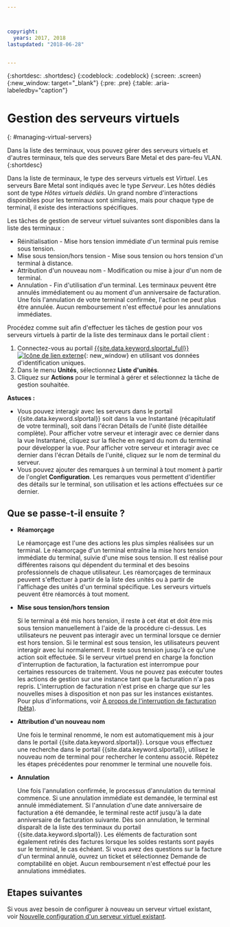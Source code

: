 ```yaml
---



copyright:
  years: 2017, 2018
lastupdated: "2018-06-28"


---
```


{:shortdesc: .shortdesc}
{:codeblock: .codeblock}
{:screen: .screen}
{:new_window: target="_blank"}
{:pre: .pre}
{:table: .aria-labeledby="caption"}


# Gestion des serveurs virtuels
{: #managing-virtual-servers}

Dans la liste des terminaux, vous pouvez gérer des serveurs virtuels et d'autres terminaux, tels que des serveurs Bare Metal et des pare-feu VLAN.
{:shortdesc}

Dans la liste de terminaux, le type des serveurs virtuels est *Virtuel*. Les serveurs Bare Metal sont indiqués avec le type *Serveur*. Les hôtes dédiés sont de type *Hôtes virtuels dédiés*. Un grand nombre d'interactions disponibles pour les terminaux sont similaires, mais pour chaque type de terminal, il existe des interactions spécifiques.

Les tâches de gestion de serveur virtuel suivantes sont disponibles dans la liste des terminaux :
* Réinitialisation -  Mise hors tension immédiate d'un terminal puis remise sous tension.
* Mise sous tension/hors tension - Mise sous tension ou hors tension d'un terminal à distance.
* Attribution d'un nouveau nom - Modification ou mise à jour d'un nom de terminal.
* Annulation - Fin d'utilisation d'un terminal. Les terminaux peuvent être annulés immédiatement ou au moment d'un anniversaire de facturation. Une fois l'annulation de votre terminal confirmée, l'action ne peut plus être annulée. Aucun remboursement n'est effectué pour les annulations immédiates.

Procédez comme suit afin d'effectuer les tâches de gestion pour vos serveurs virtuels à partir de la liste des terminaux dans le portail client :  
1. Connectez-vous au portail [{{site.data.keyword.slportal_full}} ![Icône de lien externe](../icons/launch-glyph.svg "Icône de lien externe")](https://control.softlayer.com/){: new_window} en utilisant vos données d'identification uniques. 
2. Dans le menu **Unités**, sélectionnez **Liste d'unités**.
3. Cliquez sur **Actions** pour le terminal à gérer et sélectionnez la tâche de gestion souhaitée.

**Astuces :** 
* Vous pouvez interagir avec les serveurs dans le portail {{site.data.keyword.slportal}} soit dans la vue Instantané (récapitulatif de votre terminal), soit dans l'écran Détails de l'unité (liste détaillée complète). Pour afficher votre serveur et interagir avec ce dernier dans la vue Instantané, cliquez sur la flèche en regard du nom du terminal pour développer la vue. Pour afficher votre serveur et interagir avec ce dernier dans l'écran Détails de l'unité, cliquez sur le nom de terminal du serveur.
* Vous pouvez ajouter des remarques à un terminal à tout moment à partir de l'onglet **Configuration**. Les remarques vous permettent d'identifier des détails sur le terminal, son utilisation et les actions effectuées sur ce dernier.

## Que se passe-t-il ensuite ?
* **Réamorçage**

    Le réamorçage est l'une des actions les plus simples réalisées sur un terminal. Le réamorçage d'un terminal entraîne la mise hors tension immédiate du terminal, suivie d'une mise sous tension. Il est réalisé pour différentes raisons qui dépendent du terminal et des besoins professionnels de chaque utilisateur. Les réamorçages de terminaux peuvent s'effectuer à partir de la liste des unités ou à partir de l'affichage des unités d'un terminal spécifique. Les serveurs virtuels peuvent être réamorcés à tout moment.  

* **Mise sous tension/hors tension**

    Si le terminal a été mis hors tension, il reste à cet état et doit être mis sous tension manuellement à l'aide de la procédure ci-dessus. Les utilisateurs ne peuvent pas interagir avec un terminal lorsque ce dernier est hors tension. Si le terminal est sous tension, les utilisateurs peuvent interagir avec lui normalement. Il reste sous tension jusqu'à ce qu'une action soit effectuée. Si le serveur virtuel prend en charge la fonction d'interruption de facturation, la facturation est interrompue pour certaines ressources de traitement. Vous ne pouvez pas exécuter toutes les actions de gestion sur une instance tant que la facturation n'a pas repris. L'interruption de facturation n'est prise en charge que sur les nouvelles mises à disposition et non pas sur les instances existantes. Pour plus d'informations, voir [A propos de l'interruption de facturation (bêta)](vsi_about_suspend.html).

* **Attribution d'un nouveau nom**

  Une fois le terminal renommé, le nom est automatiquement mis à jour dans le portail {{site.data.keyword.slportal}}. Lorsque vous effectuez une recherche dans le portail {{site.data.keyword.slportal}}, utilisez le nouveau nom de terminal pour rechercher le contenu associé. Répétez les étapes précédentes pour renommer le terminal une nouvelle fois.

* **Annulation**

  Une fois l'annulation confirmée, le processus d'annulation du terminal commence. Si une annulation immédiate est demandée, le terminal est annulé immédiatement. Si l'annulation d'une date anniversaire de facturation a été demandée, le terminal reste actif jusqu'à la date anniversaire de facturation suivante. Dès son annulation, le terminal disparaît de la liste des terminaux du portail {{site.data.keyword.slportal}}. Les éléments de facturation sont également retirés des factures lorsque les soldes restants sont payés sur le terminal, le cas échéant. Si vous avez des questions sur la facture d'un terminal annulé, ouvrez un ticket et sélectionnez Demande de comptabilité en objet. Aucun remboursement n'est effectué pour les annulations immédiates.
  
## Etapes suivantes
Si vous avez besoin de configurer à nouveau un serveur virtuel existant, voir [Nouvelle configuration d'un serveur virtuel existant](../vsi/vsi_reconfigure.html).


